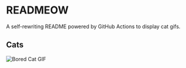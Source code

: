 # READMEOW

A self-rewriting README powered by GitHub Actions to display cat gifs.

## Cats

![Bored Cat GIF](https://media0.giphy.com/media/v1.Y2lkPTlhY2QwMmRhazF0Ynp3azJ1a3J4NXRoaHp3ZGMwbWppdGxlMnk4emN1Y2QzNzYwciZlcD12MV9naWZzX3NlYXJjaCZjdD1n/mlvseq9yvZhba/200.gif)
